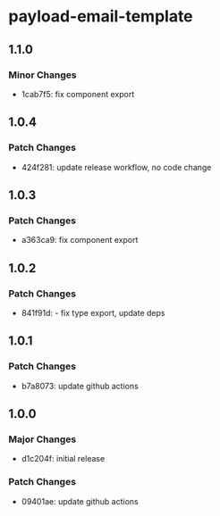# payload-email-template

## 1.1.0

### Minor Changes

- 1cab7f5: fix component export

## 1.0.4

### Patch Changes

- 424f281: update release workflow, no code change

## 1.0.3

### Patch Changes

- a363ca9: fix component export

## 1.0.2

### Patch Changes

- 841f91d: - fix type export, update deps

## 1.0.1

### Patch Changes

- b7a8073: update github actions

## 1.0.0

### Major Changes

- d1c204f: initial release

### Patch Changes

- 09401ae: update github actions
